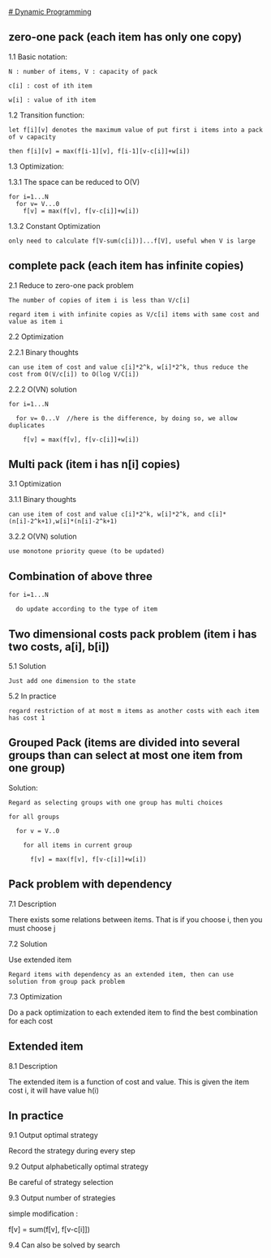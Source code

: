 [# Dynamic Programming](http://love-oriented.com/pack/)

## zero-one pack (each item has only one copy)

1.1 Basic notation: 

    N : number of items, V : capacity of pack
    
    c[i] : cost of ith item
    
    w[i] : value of ith item
    
1.2 Transition function:

    let f[i][v] denotes the maximum value of put first i items into a pack of v capacity
    
    then f[i][v] = max(f[i-1][v], f[i-1][v-c[i]]+w[i])
    
1.3 Optimization:

1.3.1 The space can be reduced to O(V)

    for i=1...N
      for v= V...0   
        f[v] = max(f[v], f[v-c[i]]+w[i])  


1.3.2 Constant Optimization

    only need to calculate f[V-sum(c[i])]...f[V], useful when V is large
    
## complete pack (each item has infinite copies)

2.1 Reduce to zero-one pack problem

    The number of copies of item i is less than V/c[i]
    
    regard item i with infinite copies as V/c[i] items with same cost and value as item i
    
2.2 Optimization

2.2.1 Binary thoughts 

    can use item of cost and value c[i]*2^k, w[i]*2^k, thus reduce the cost from O(V/c[i]) to O(log V/C[i])
    
2.2.2 O(VN) solution

    for i=1...N
    
      for v= 0...V  //here is the difference, by doing so, we allow duplicates
      
        f[v] = max(f[v], f[v-c[i]]+w[i]) 
       
## Multi pack (item i has n[i] copies)

3.1 Optimization

3.1.1 Binary thoughts

    can use item of cost and value c[i]*2^k, w[i]*2^k, and c[i]*(n[i]-2^k+1),w[i]*(n[i]-2^k+1)
    
3.2.2 O(VN) solution

    use monotone priority queue (to be updated)
    
## Combination of above three

    for i=1...N
    
      do update according to the type of item
      
## Two dimensional costs pack problem (item i has two costs, a[i], b[i])

5.1 Solution

    Just add one dimension to the state
    
5.2 In practice

    regard restriction of at most m items as another costs with each item has cost 1 
    
## Grouped Pack (items are divided into several groups than can select at most one  item from one group)

Solution:

    Regard as selecting groups with one group has multi choices
    
    for all groups
    
      for v = V..0
      
        for all items in current group
        
          f[v] = max(f[v], f[v-c[i]]+w[i])
          
## Pack problem with dependency

7.1 Description

  There exists some relations between items. That is if you choose i, then you must choose j
  
7.2 Solution

  Use extended item 
  
    Regard items with dependency as an extended item, then can use solution from group pack problem
    
7.3 Optimization

  Do a pack optimization to each extended item to find the best combination for each cost
  

## Extended item

8.1 Description

  The extended item is a function of cost and value. This is given the item cost i, it will have value h(i)


## In practice

9.1 Output optimal strategy

  Record the strategy during every step
  
9.2 Output alphabetically optimal strategy

  Be careful of strategy selection
  
9.3 Output number of strategies

  simple modification : 
  
  f[v] = sum(f[v], f[v-c[i]]) 
  
9.4 Can also be solved by search
  
